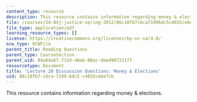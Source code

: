 ```yaml
---
content_type: resource
description: This resource contains information regarding money & elections.
file: /courses/24-04j-justice-spring-2012/86c18fb7c6ca71996dc5c4035ce6e7cb_MIT24_04JS12_disc20.pdf
file_type: application/pdf
learning_resource_types: []
license: https://creativecommons.org/licenses/by-nc-sa/4.0/
ocw_type: OCWFile
parent_title: Reading Questions
parent_type: CourseSection
parent_uid: 84a64a67-731d-48eb-00ac-dee4907231ff
resourcetype: Document
title: 'Lecture 20 Discussion Questions: Money & Elections'
uid: 86c18fb7-c6ca-7199-6dc5-c4035ce6e7cb
---
```

This resource contains information regarding money & elections.